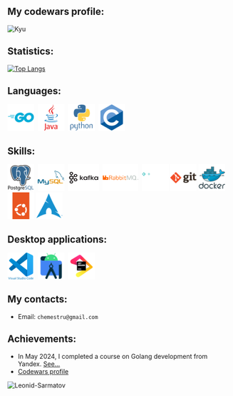 ## My codewars profile:
![Kyu](https://www.codewars.com/users/docent_204/badges/large?logo=false)

## Statistics:
[![Top Langs](https://github-readme-stats.vercel.app/api/top-langs/?username=Leonid-Sarmatov&layout=donut&langs_count=8)](https://github.com/anuraghazra/github-readme-stats)

## Languages:
<div>
  <img src="https://raw.githubusercontent.com/devicons/devicon/1119b9f84c0290e0f0b38982099a2bd027a48bf1/icons/go/go-original-wordmark.svg" title="Go" alt="Go" width="60" height="60"/>&nbsp;
  <img src="https://github.com/devicons/devicon/blob/master/icons/java/java-original-wordmark.svg" title="Java" alt="Java" width="60" height="60"/>&nbsp;
  <img src="https://raw.githubusercontent.com/devicons/devicon/1119b9f84c0290e0f0b38982099a2bd027a48bf1/icons/python/python-original-wordmark.svg" title="Python" alt="Python" width="60" height="60"/>&nbsp;
  <img src="https://github.com/devicons/devicon/blob/master/icons/c/c-original.svg"title="C" alt="C" width="60" height="60"/>&nbsp;
</div>

## Skills:
<div>
  <img src="https://github.com/devicons/devicon/blob/master/icons/postgresql/postgresql-original-wordmark.svg" title="PostgreSQL"  alt="PostgreSQL" width="60" height="60"/>&nbsp;
  <img src="https://github.com/devicons/devicon/blob/master/icons/mysql/mysql-original-wordmark.svg" title="MySQL"  alt="MySQL" width="60" height="60"/>&nbsp;
  <img src="https://github.com/devicons/devicon/blob/master/icons/apachekafka/apachekafka-original-wordmark.svg" title="Apachekafka"  alt="Apachekafka" width="70" height="60"/>&nbsp;
  <img src="https://github.com/devicons/devicon/blob/master/icons/rabbitmq/rabbitmq-original-wordmark.svg" title="RabbitMQ"  alt="RabbitMQ" width="80" height="60"/>&nbsp;
  <img src="https://github.com/devicons/devicon/blob/master/icons/grpc/grpc-original.svg" title="GRPC" **alt="GRPC" width="60" height="60"/>
  <img src="https://github.com/devicons/devicon/blob/master/icons/git/git-original-wordmark.svg" title="Git" **alt="Git" width="60" height="60"/>
  <img src="https://github.com/devicons/devicon/blob/master/icons/docker/docker-original-wordmark.svg" title="Docker" **alt="Docker" width="60" height="60"/>
  <img src="https://github.com/devicons/devicon/blob/master/icons/ubuntu/ubuntu-original.svg" title="Ubuntu" **alt="Ubuntu" width="60" height="60"/>
  <img src="https://github.com/devicons/devicon/blob/master/icons/archlinux/archlinux-original.svg" title="Arch" **alt="Arch" width="60" height="60"/>
</div>

## Desktop applications:
<div>
  <img src="https://github.com/devicons/devicon/blob/master/icons/vscode/vscode-original-wordmark.svg" title="VSCode"  alt="VSCode" width="60" height="60"/>&nbsp;
  <img src="https://github.com/devicons/devicon/blob/master/icons/androidstudio/androidstudio-original.svg" title="androidstudio"  alt="androidstudio" width="60" height="60"/>&nbsp;
  <img src="https://github.com/devicons/devicon/blob/master/icons/jetbrains/jetbrains-original.svg" title="jetbrains"  alt="jetbrains" width="60" height="60"/>&nbsp;
</div>

## My contacts:
- Email: ```chemestru@gmail.com```

## Achievements:
- In May 2024, I completed a course on Golang development from Yandex. [See...](https://github.com/Leonid-Sarmatov/my-images/blob/master/729544474.pdf)
- [Codewars profile](https://www.codewars.com/users/docent_204)

<p align="left"> <img src="https://komarev.com/ghpvc/?username=Leonid-Sarmatov&label=Profile%20views&color=0e75b6&style=flat" alt="Leonid-Sarmatov" /> </p>
<!--
**Leonid-Sarmatov/Leonid-Sarmatov** is a ✨ _special_ ✨ repository because its `README.md` (this file) appears on your GitHub profile.

Here are some ideas to get you started:

- 🔭 I’m currently working on ...
- 🌱 I’m currently learning ...
- 👯 I’m looking to collaborate on ...
- 🤔 I’m looking for help with ...
- 💬 Ask me about ...
- 📫 How to reach me: ...
- 😄 Pronouns: ...
- ⚡ Fun fact: ...
-->



MyProject/
├── FreeRTOS/
│   ├── Source/
│   │   ├── include/
│   │   ├── portable/
│   │   │   ├── GCC/
│   │   │   │   └── ARM_CM3/
│   │   │   └── MemMang/
│   │   │       ├── heap_1.c
│   │   │       ├── heap_2.c
│   │   │       ├── heap_3.c
│   │   │       ├── heap_4.c
│   │   │       └── heap_5.c
│   │   ├── croutine.c
│   │   ├── list.c
│   │   ├── queue.c
│   │   ├── tasks.c
│   │   ├── timers.c
│   │   └── ...
│   ├── CMSIS_RTOS/
│   │   ├── include/
│   │   ├── os.h
│   │   ├── os.c
│   │   └── ...
├── Inc/
│   ├── stm32f1xx_hal_conf.h
│   ├── stm32f1xx_it.h
│   ├── main.h
│   ├── FreeRTOSConfig.h
│   └── ...
├── Src/
│   ├── main.c
│   ├── stm32f1xx_hal_msp.c
│   ├── stm32f1xx_it.c
│   ├── startup_stm32f103xx.s
│   ├── system_stm32f1xx.c
│   └── ...
├── Makefile
└── README.md





#include "main.h"
#include "cmsis_os.h"

// Определение светодиода (предполагаем, что он подключен к порту GPIOA, пину 5)
#define LED_PIN GPIO_PIN_5
#define LED_GPIO_PORT GPIOA

void SystemClock_Config(void);
void MX_GPIO_Init(void);
void StartDefaultTask(void *argument);

int main(void)
{
  HAL_Init();
  SystemClock_Config();
  MX_GPIO_Init();

  osKernelInitialize();

  // Создание задачи мигания светодиодом
  osThreadDef(defaultTask, StartDefaultTask, osPriorityNormal, 0, 128);
  osThreadCreate(osThread(defaultTask), NULL);

  osKernelStart();

  while (1)
  {
  }
}

void StartDefaultTask(void *argument)
{
  HAL_GPIO_WritePin(LED_GPIO_PORT, LED_PIN, GPIO_PIN_RESET);

  for (;;)
  {
    HAL_GPIO_TogglePin(LED_GPIO_PORT, LED_PIN);
    osDelay(500);
  }
}

void SystemClock_Config(void)
{
  // Настройка тактового сигнала (этот код обычно генерируется CubeMX)
}

void MX_GPIO_Init(void)
{
  GPIO_InitTypeDef GPIO_InitStruct = {0};
  __HAL_RCC_GPIOA_CLK_ENABLE();

  GPIO_InitStruct.Pin = LED_PIN;
  GPIO_InitStruct.Mode = GPIO_MODE_OUTPUT_PP;
  GPIO_InitStruct.Pull = GPIO_NOPULL;
  GPIO_InitStruct.Speed = GPIO_SPEED_FREQ_LOW;
  HAL_GPIO_Init(LED_GPIO_PORT, &GPIO_InitStruct);
}





#ifndef FREERTOS_CONFIG_H
#define FREERTOS_CONFIG_H

#include "stm32f1xx.h"

// Конфигурация FreeRTOS
#define configUSE_PREEMPTION            1
#define configUSE_IDLE_HOOK             0
#define configUSE_TICK_HOOK             0
#define configCPU_CLOCK_HZ              ( SystemCoreClock )
#define configTICK_RATE_HZ              ( ( TickType_t ) 1000 )
#define configMAX_PRIORITIES            ( 5 )
#define configMINIMAL_STACK_SIZE        ( ( unsigned short ) 130 )
#define configTOTAL_HEAP_SIZE           ( ( size_t ) ( 10 * 1024 ) )
#define configMAX_TASK_NAME_LEN         ( 10 )
#define configUSE_16_BIT_TICKS          0
#define configIDLE_SHOULD_YIELD         1
#define configUSE_MUTEXES               1
#define configQUEUE_REGISTRY_SIZE       8
#define configCHECK_FOR_STACK_OVERFLOW  0
#define configUSE_RECURSIVE_MUTEXES     1
#define configUSE_MALLOC_FAILED_HOOK    0
#define configUSE_APPLICATION_TASK_TAG  0
#define configUSE_COUNTING_SEMAPHORES   1

// Конфигурация системных обработчиков
#define configUSE_PORT_OPTIMISED_TASK_SELECTION 1
#define configUSE_TICKLESS_IDLE                 0
#define configUSE_STATS_FORMATTING_FUNCTIONS    1

// Прерывания
#define configKERNEL_INTERRUPT_PRIORITY         255
#define configMAX_SYSCALL_INTERRUPT_PRIORITY    191 // эквивалент 0xC0, 3 << 5
#define configLIBRARY_KERNEL_INTERRUPT_PRIORITY 15

#endif /* FREERTOS_CONFIG_H */




# Имя исполняемого файла
TARGET = myprogram

# Компилятор и утилиты
CC = arm-none-eabi-gcc
AS = arm-none-eabi-as
OBJCOPY = arm-none-eabi-objcopy

# Директории
SRC_DIR = Src
INC_DIR = Inc
FREERTOS_DIR = FreeRTOS/Source
PORT_DIR = $(FREERTOS_DIR)/portable/GCC/ARM_CM3

# Флаги компиляции и линковки
CFLAGS = -I$(INC_DIR) -I$(FREERTOS_DIR)/include -I$(PORT_DIR) -I$(SRC_DIR) -DSTM32F103xB -DUSE_HAL_DRIVER -O2 -Wall -fdata-sections -ffunction-sections
LDFLAGS = -TSTM32F103C8TX_FLASH.ld -Wl,--gc-sections -Wl,-Map=$(TARGET).map

# Исходные и объектные файлы
SRCS = $(wildcard $(SRC_DIR)/*.c) $(wildcard $(FREERTOS_DIR)/*.c) $(wildcard $(PORT_DIR)/*.c)
OBJS = $(SRCS:.c=.o)

# Правило по умолчанию
all: $(TARGET).elf

# Правило для создания исполняемого файла
$(TARGET).elf: $(OBJS)
	$(CC) $(CFLAGS) $(OBJS) -o $@ $(LDFLAGS)
	$(OBJCOPY) -O binary $@ $(TARGET).bin

# Правило для компиляции исходных файлов
%.o: %.c
	$(CC) $(CFLAGS) -c $< -o $@

# Правило для очистки
clean:
	rm -f $(OBJS) $(TARGET).elf $(TARGET).bin $(TARGET).map
